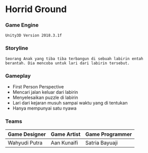 # Horrid Ground

### Game Engine
    Unity3D Version 2018.3.1f

### Storyline
    Seorang Anak yang tiba tiba terbangun di sebuah labirin entah berantah. Dia mencoba untuk lari dari labirin tersebut.

### Gameplay
* First Person Perspective
* Mencari jalan keluar dari labirin
* Menyelesaikan puzzle di labirin
* Lari dari kejaran musuh sampai waktu yang di tentukan
* Hanya mempunyai satu nyawa

### Teams
| Game Designer | Game Artist | Game Programmer |
| ----- | ----- | ----- |
| Wahyudi Putra | Aan Kunaifi | Satria Bayuaji |
